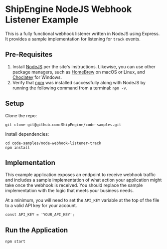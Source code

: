 ShipEngine NodeJS Webhook Listener Example
==========================================
This is a fully functional webhook listener written in NodeJS using Express.  It provides a sample implementation for
 listening for `track` events.

## Pre-Requisites
1. Install [NodeJS](https://nodejs.org) per the site's instructions. Likewise, you can use other package managers,
such as [HomeBrew](https://brew.sh/) on macOS or Linux, and [Choclatey](https://chocolatey.org/) for Windows.
1. Verify that [npm](https://www.npmjs.com/) was installed successfully along with NodeJS by running the following command
from a terminal: `npm -v`.

## Setup
Clone the repo:
```
git clone git@github.com:ShipEngine/code-samples.git
```

Install dependencies:
```
cd code-samples/node-webhook-listener-track
npm install

```

## Implementation
This example application exposes an endpoint to receive webhook traffic and includes a sample implementation of what
action your application might take once the webhook is received. You should replace the sample implementation with
the logic that meets your business needs.

At a minimum, you will need to set the `API_KEY` variable at the top of the file to a valid API key for your account.
```
const API_KEY = 'YOUR_API_KEY';
```
## Run the Application
```
npm start
```
